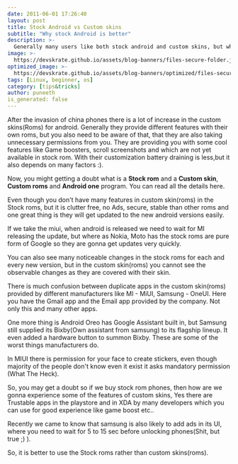 ```yaml
---
date: 2011-06-01 17:26:40
layout: post
title: Stock Android vs Custom skins
subtitle: "Why stock Android is better"
description: >-
  Generally many users like both stock android and custom skins, but what is the benifit and which is better..
image: >-
  https://devskrate.github.io/assets/blog-banners/files-secure-folder.jpg
optimized_image: >-
  https://devskrate.github.io/assets/blog-banners/optimized/files-secure-folder.webp
tags: [Linux, beginner, os]
category: [tips&tricks]
author: puneeth
is_generated: false
---
```


After the invasion of china phones there is a lot of increase in the custom skins(Roms) for android. Generally they provide different features with their own roms, but you also need to be aware of that, that they are also taking unnecessary permissions from you. They are providing you with some cool features like Game boosters, scroll screenshots and which are not yet available in stock rom. With their customization battery draining is less,but it also depends on many factors :).

Now, you might getting a doubt what is a **Stock rom** and a **Custom skin**, **Custom roms** and **Android one** program. You can read all the details here.

Even though you don't have many features in custom skin(roms) in the Stock roms, but it is clutter free, no Ads, secure, stable than other roms and one great thing is they will get updated to the new android versions easily.

If we take the miui, when android is released we need to wait for MI releasing the update, but where as Nokia, Moto has the stock roms are pure form of Google so they are gonna get updates very quickly.

You can also see many noticeable changes in the stock roms for each and every new version, but in the custom skin(roms) you cannot see the observable changes as they are covered with their skin.

There is much confusion between duplicate apps in the custom skin(roms) provided by different manufacturers  like MI - MiUI, Samsung - OneUI. Here you have the Gmail app and the Email app provided by the company. Not only this and many other apps.

One more thing is Android Oreo has Google Assistant built in, but Samsung still supplied its Bixby(Own assistant from samsung) to its flagship lineup. It even added a hardware button to summon Bixby. These are some of the worst things manufacturers do.

In MIUI there is permission for your face to create stickers, even though majority of the people don't know even it exist it asks mandatory permission (What The Heck).

So, you may get a doubt so if we buy stock rom phones, then how are we gonna experience some of the features of custom skins, Yes there are Trustable apps in the playstore and in XDA by many developers which you can use for good experience like game boost etc..

Recently we came to know that samsung is also likely to add ads in its UI, where you need to wait for 5 to 15 sec before unlocking phones(Shit, but true ;) ).

So, it is better to use the Stock roms rather than custom skins(roms).